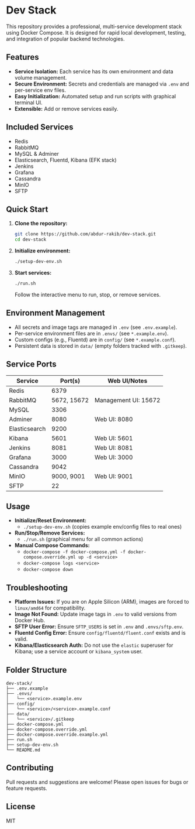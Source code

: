 # Dev Stack

This repository provides a professional, multi-service development stack using Docker Compose. It is designed for rapid local development, testing, and integration of popular backend technologies.

## Features

- **Service Isolation:** Each service has its own environment and data volume management.
- **Secure Environment:** Secrets and credentials are managed via `.env` and per-service env files.
- **Easy Initialization:** Automated setup and run scripts with graphical terminal UI.
- **Extensible:** Add or remove services easily.

## Included Services

- Redis
- RabbitMQ
- MySQL & Adminer
- Elasticsearch, Fluentd, Kibana (EFK stack)
- Jenkins
- Grafana
- Cassandra
- MinIO
- SFTP

## Quick Start

1. **Clone the repository:**
   ```sh
   git clone https://github.com/abdur-rakib/dev-stack.git
   cd dev-stack
   ```
2. **Initialize environment:**
   ```sh
   ./setup-dev-env.sh
   ```
3. **Start services:**
   ```sh
   ./run.sh
   ```
   Follow the interactive menu to run, stop, or remove services.

## Environment Management

- All secrets and image tags are managed in `.env` (see `.env.example`).
- Per-service environment files are in `.envs/` (see `*.example.env`).
- Custom configs (e.g., Fluentd) are in `config/` (see `*.example.conf`).
- Persistent data is stored in `data/` (empty folders tracked with `.gitkeep`).

## Service Ports

| Service       | Port(s)     | Web UI/Notes         |
| ------------- | ----------- | -------------------- |
| Redis         | 6379        |                      |
| RabbitMQ      | 5672, 15672 | Management UI: 15672 |
| MySQL         | 3306        |                      |
| Adminer       | 8080        | Web UI: 8080         |
| Elasticsearch | 9200        |                      |
| Kibana        | 5601        | Web UI: 5601         |
| Jenkins       | 8081        | Web UI: 8081         |
| Grafana       | 3000        | Web UI: 3000         |
| Cassandra     | 9042        |                      |
| MinIO         | 9000, 9001  | Web UI: 9001         |
| SFTP          | 22          |                      |

## Usage

- **Initialize/Reset Environment:**
  - `./setup-dev-env.sh` (copies example env/config files to real ones)
- **Run/Stop/Remove Services:**
  - `./run.sh` (graphical menu for all common actions)
- **Manual Compose Commands:**
  - `docker-compose -f docker-compose.yml -f docker-compose.override.yml up -d <service>`
  - `docker-compose logs <service>`
  - `docker-compose down`

## Troubleshooting

- **Platform Issues:** If you are on Apple Silicon (ARM), images are forced to `linux/amd64` for compatibility.
- **Image Not Found:** Update image tags in `.env` to valid versions from Docker Hub.
- **SFTP User Error:** Ensure `SFTP_USERS` is set in `.env` and `.envs/sftp.env`.
- **Fluentd Config Error:** Ensure `config/fluentd/fluent.conf` exists and is valid.
- **Kibana/Elasticsearch Auth:** Do not use the `elastic` superuser for Kibana; use a service account or `kibana_system` user.

## Folder Structure

```
dev-stack/
├── .env.example
├── .envs/
│   └── <service>.example.env
├── config/
│   └── <service>/<service>.example.conf
├── data/
│   └── <service>/.gitkeep
├── docker-compose.yml
├── docker-compose.override.yml
├── docker-compose.override.example.yml
├── run.sh
├── setup-dev-env.sh
└── README.md
```

## Contributing

Pull requests and suggestions are welcome! Please open issues for bugs or feature requests.

## License

MIT
